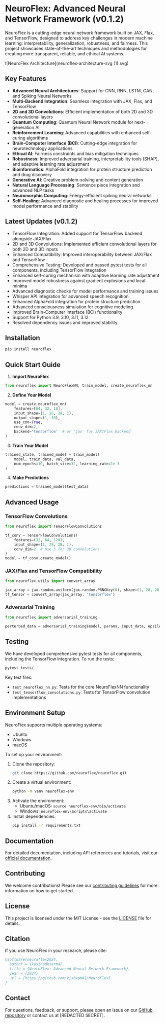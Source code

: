 # NeuroFlex: Advanced Neural Network Framework (v0.1.2)

NeuroFlex is a cutting-edge neural network framework built on JAX, Flax, and TensorFlow, designed to address key challenges in modern machine learning: interpretability, generalization, robustness, and fairness. This project showcases state-of-the-art techniques and methodologies for creating more transparent, reliable, and ethical AI systems.

![NeuroFlex Architecture](neuroflex-architecture-svg (1).svg)

## Key Features

- **Advanced Neural Architectures**: Support for CNN, RNN, LSTM, GAN, and Spiking Neural Networks
- **Multi-Backend Integration**: Seamless integration with JAX, Flax, and TensorFlow
- **2D and 3D Convolutions**: Efficient implementation of both 2D and 3D convolutional layers
- **Quantum Computing**: Quantum Neural Network module for next-generation AI
- **Reinforcement Learning**: Advanced capabilities with enhanced self-curing algorithms
- **Brain-Computer Interface (BCI)**: Cutting-edge integration for neurotechnology applications
- **Ethical AI**: Fairness constraints and bias mitigation techniques
- **Robustness**: Improved adversarial training, interpretability tools (SHAP), and adaptive learning rate adjustment
- **Bioinformatics**: AlphaFold integration for protein structure prediction and drug discovery
- **Generative AI**: Creative problem-solving and content generation
- **Natural Language Processing**: Sentence piece integration and advanced NLP tasks
- **Neuromorphic Computing**: Energy-efficient spiking neural networks
- **Self-Healing**: Advanced diagnostic and healing processes for improved model performance and stability

## Latest Updates (v0.1.2)

- TensorFlow Integration: Added support for TensorFlow backend alongside JAX/Flax
- 2D and 3D Convolutions: Implemented efficient convolutional layers for both 2D and 3D inputs
- Enhanced Compatibility: Improved interoperability between JAX/Flax and TensorFlow
- Comprehensive Testing: Developed and passed pytest tests for all components, including TensorFlow integration
- Enhanced self-curing mechanism with adaptive learning rate adjustment
- Improved model robustness against gradient explosions and local minima
- Advanced diagnostic checks for model performance and training issues
- Whisper API integration for advanced speech recognition
- Enhanced AlphaFold integration for protein structure prediction
- Advanced consciousness simulation for cognitive modeling
- Improved Brain-Computer Interface (BCI) functionality
- Support for Python 3.9, 3.10, 3.11, 3.12
- Resolved dependency issues and improved stability

## Installation

```bash
pip install neuroflex
```

## Quick Start Guide

1. **Import NeuroFlex**

```python
from neuroflex import NeuroFlexNN, train_model, create_neuroflex_nn
```

2. **Define Your Model**

```python
model = create_neuroflex_nn(
    features=[64, 32, 10],
    input_shape=(1, 28, 28, 1),
    output_shape=(1, 10),
    use_cnn=True,
    conv_dim=2,
    backend='tensorflow'  # or 'jax' for JAX/Flax backend
)
```

3. **Train Your Model**

```python
trained_state, trained_model = train_model(
    model, train_data, val_data,
    num_epochs=10, batch_size=32, learning_rate=1e-3
)
```

4. **Make Predictions**

```python
predictions = trained_model(test_data)
```

## Advanced Usage

### TensorFlow Convolutions

```python
from neuroflex import TensorFlowConvolutions

tf_conv = TensorFlowConvolutions(
    features=(32, 64, 128),
    input_shape=(1, 28, 28, 1),
    conv_dim=2  # Use 3 for 3D convolutions
)
model = tf_conv.create_model()
```

### JAX/Flax and TensorFlow Compatibility

```python
from neuroflex.utils import convert_array

jax_array = jax.random.uniform(jax.random.PRNGKey(0), shape=(1, 28, 28, 1))
tf_tensor = convert_array(jax_array, 'tensorflow')
```

### Adversarial Training

```python
from neuroflex import adversarial_training

perturbed_data = adversarial_training(model, params, input_data, epsilon=0.1, step_size=0.01)
```

## Testing

We have developed comprehensive pytest tests for all components, including the TensorFlow integration. To run the tests:

```bash
pytest tests/
```

Key test files:
- `test_neuroflex_nn.py`: Tests for the core NeuroFlexNN functionality
- `test_tensorflow_convolutions.py`: Tests for TensorFlow convolution implementations

## Environment Setup

NeuroFlex supports multiple operating systems:
- Ubuntu
- Windows
- macOS

To set up your environment:

1. Clone the repository:
   ```bash
   git clone https://github.com/neuroflex/neuroflex.git
   ```
2. Create a virtual environment:
   ```bash
   python -m venv neuroflex-env
   ```
3. Activate the environment:
   - Ubuntu/macOS: `source neuroflex-env/bin/activate`
   - Windows: `neuroflex-env\Scripts\activate`
4. Install dependencies:
   ```bash
   pip install -r requirements.txt
   ```

## Documentation

For detailed documentation, including API references and tutorials, visit our [official documentation](https://neuroflex.readthedocs.io).

## Contributing

We welcome contributions! Please see our [contributing guidelines](CONTRIBUTING.md) for more information on how to get started.

## License

This project is licensed under the MIT License - see the [LICENSE](LICENSE) file for details.

## Citation

If you use NeuroFlex in your research, please cite:

```bibtex
@software{neuroflex2024,
  author = {kasinadhsarma},
  title = {NeuroFlex: Advanced Neural Network Framework},
  year = {2024},
  url = {https://github.com/VishwamAI/NeuroFlex}
}
```

## Contact

For questions, feedback, or support, please open an issue on our [GitHub repository](https://github.com/VishwamAI/NeuroFlex/issues) or contact us at [REDACTED SECRET].
